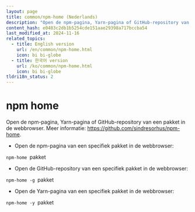 ```yaml
---
layout: page
title: common/npm-home (Nederlands)
description: "Open de npm-pagina, Yarn-pagina of GitHub-repository van een pakket in de webbrowser."
content_hash: e0483c2db1b5254cde151aae29398a717bccba54
last_modified_at: 2024-11-16
related_topics:
  - title: English version
    url: /en/common/npm-home.html
    icon: bi bi-globe
  - title: 한국어 version
    url: /ko/common/npm-home.html
    icon: bi bi-globe
tldri18n_status: 2
---
```

# npm home

Open de npm-pagina, Yarn-pagina of GitHub-repository van een pakket in de webbrowser.
Meer informatie: <https://github.com/sindresorhus/npm-home>.

- Open de npm-pagina van een specifiek pakket in de webbrowser:

`npm-home `<span class="tldr-var badge badge-pill bg-dark-lm bg-white-dm text-white-lm text-dark-dm font-weight-bold">pakket</span>

- Open de GitHub-repository van een specifiek pakket in de webbrowser:

`npm-home -g `<span class="tldr-var badge badge-pill bg-dark-lm bg-white-dm text-white-lm text-dark-dm font-weight-bold">pakket</span>

- Open de Yarn-pagina van een specifiek pakket in de webbrowser:

`npm-home -y `<span class="tldr-var badge badge-pill bg-dark-lm bg-white-dm text-white-lm text-dark-dm font-weight-bold">pakket</span>
